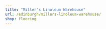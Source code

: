 ```yaml
---
title: "Miller's Linoleum Warehouse"
url: /edinburgh/millers-linoleum-warehouse/
shop: flooring
---
```

